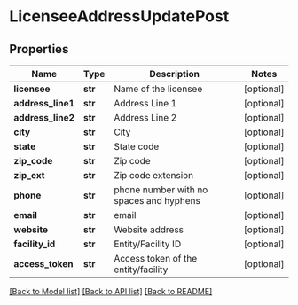 # LicenseeAddressUpdatePost

## Properties
Name | Type | Description | Notes
------------ | ------------- | ------------- | -------------
**licensee** | **str** | Name of the licensee | [optional] 
**address_line1** | **str** | Address Line 1 | [optional] 
**address_line2** | **str** | Address Line 2 | [optional] 
**city** | **str** | City | [optional] 
**state** | **str** | State code | [optional] 
**zip_code** | **str** | Zip code | [optional] 
**zip_ext** | **str** | Zip code extension | [optional] 
**phone** | **str** | phone number with no spaces and hyphens | [optional] 
**email** | **str** | email | [optional] 
**website** | **str** | Website address | [optional] 
**facility_id** | **str** | Entity/Facility ID | [optional] 
**access_token** | **str** | Access token of the entity/facility | [optional] 

[[Back to Model list]](../README.md#documentation-for-models) [[Back to API list]](../README.md#documentation-for-api-endpoints) [[Back to README]](../README.md)

